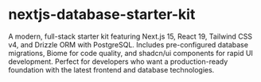 # nextjs-database-starter-kit
A modern, full-stack starter kit featuring Next.js 15, React 19, Tailwind CSS v4, and Drizzle ORM with PostgreSQL. Includes pre-configured database migrations, Biome for code quality, and shadcn/ui components for rapid UI development. Perfect for developers who want a production-ready foundation with the latest frontend and database technologies.
